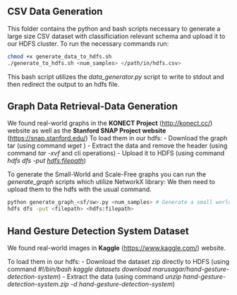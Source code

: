 ## CSV Data Generation

This folder contains the python and bash scripts necessary to generate a large size CSV dataset with 
classificiation relevant schema and upload it to our HDFS cluster. To run the necessary commands run:


```bash
chmod +x generate_data_to_hdfs.sh
./generate_to_hdfs.sh <num_samples> </path/in/hdfs.csv>
```

This bash script utilizes the *data_generator.py* script to write to stdout and then redirect the output to an hdfs file.


## Graph Data Retrieval-Data Generation

We found real-world graphs in the **KONECT Project** (http://konect.cc/) website as well as the **Stanford SNAP Project website** (https://snap.stanford.edu/)
To load them in our hdfs:
	-	Download the graph tar (using command *wget <link>*)
	-	Extract the data and remove the header (using command *tar -xvf <tar>* and cli operations)
	-	Upload it to HDFS (using command *hdfs dfs -put <filepath> <hdfs:filepath>*)

To generate the Small-World and Scale-Free graphs you can run the *generate_graph* scripts which utilize NetworkX library:
We then need to upload them to the hdfs with the usual command.

```bash
python generate_graph_<sf/sw>.py <num_samples> # Generate a small world/scale free graph with (1000*num_samples) nodes
hdfs dfs -put <filepath> <hdfs:filepath>
```
## Hand Gesture Detection System Dataset

We found real-world images in **Kaggle** (https://www.kaggle.com/) website.

To load them in our hdfs:
	-	Download the dataset zip  directly to HDFS (using command *#!/bin/bash kaggle datasets download marusagar/hand-gesture-detection-system*)
	-	Extract the data (using command *unzip hand-gesture-detection-system.zip -d hand-gesture-detection-system*)


